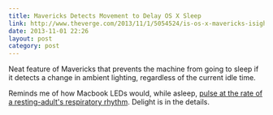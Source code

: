 ```yaml
---
title: Mavericks Detects Movement to Delay OS X Sleep
link: http://www.theverge.com/2013/11/1/5054524/is-os-x-mavericks-isight-camera-always-on-no
date: 2013-11-01 22:26
layout: post
category: post
---
```

Neat feature of Mavericks that prevents the machine from going to sleep if it detects a change in ambient lighting, regardless of the current idle time.

Reminds me of how Macbook LEDs would, while asleep, [pulse at the rate of a resting-adult's respiratory rhythm](http://www.google.com/patents/US6658577). Delight is in the details.